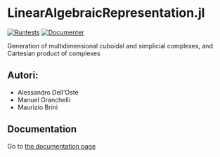 # LinearAlgebraicRepresentation.jl

[![Runtests](https://github.com/adelloste/LinearAlgebraicRepresentation.jl/actions/workflows/Runtests.yml/badge.svg)](https://github.com/adelloste/LinearAlgebraicRepresentation.jl/actions/workflows/Runtests.yml)
[![Documenter](https://github.com/adelloste/LinearAlgebraicRepresentation.jl/actions/workflows/Documenter.yml/badge.svg)](https://github.com/adelloste/LinearAlgebraicRepresentation.jl/actions/workflows/Documenter.yml)

Generation of multidimensional cuboidal and simplicial complexes, and Cartesian product of complexes

## Autori: 
* Alessandro Dell'Oste
* Manuel Granchelli
* Maurizio Brini

## Documentation

Go to [the documentation page](https://adelloste.github.io/LinearAlgebraicRepresentation.jl/)


